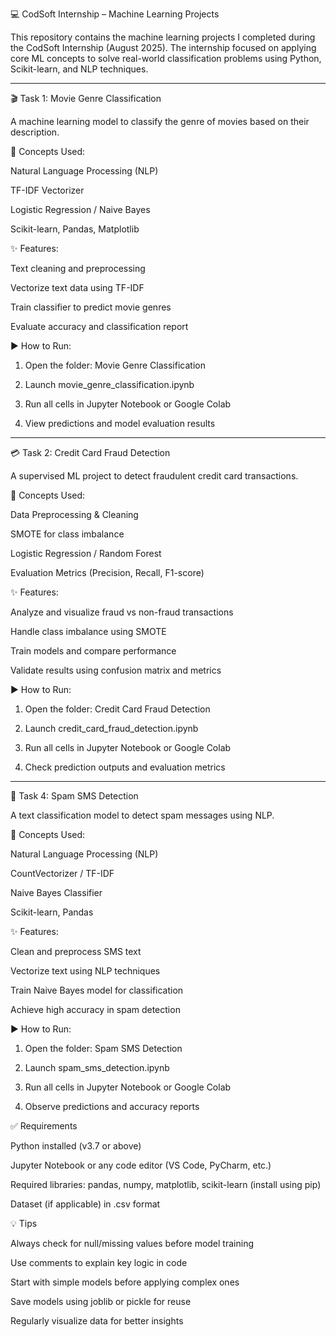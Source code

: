 💻 CodSoft Internship – Machine Learning Projects

This repository contains the machine learning projects I completed during the CodSoft Internship (August 2025). The internship focused on applying core ML concepts to solve real-world classification problems using Python, Scikit-learn, and NLP techniques.


---

🎬 Task 1: Movie Genre Classification

A machine learning model to classify the genre of movies based on their description.

🎯 Concepts Used:

Natural Language Processing (NLP)

TF-IDF Vectorizer

Logistic Regression / Naive Bayes

Scikit-learn, Pandas, Matplotlib


✨ Features:

Text cleaning and preprocessing

Vectorize text data using TF-IDF

Train classifier to predict movie genres

Evaluate accuracy and classification report


▶️ How to Run:

1. Open the folder: Movie Genre Classification


2. Launch movie_genre_classification.ipynb


3. Run all cells in Jupyter Notebook or Google Colab


4. View predictions and model evaluation results




---

💳 Task 2: Credit Card Fraud Detection

A supervised ML project to detect fraudulent credit card transactions.

🎯 Concepts Used:

Data Preprocessing & Cleaning

SMOTE for class imbalance

Logistic Regression / Random Forest

Evaluation Metrics (Precision, Recall, F1-score)


✨ Features:

Analyze and visualize fraud vs non-fraud transactions

Handle class imbalance using SMOTE

Train models and compare performance

Validate results using confusion matrix and metrics


▶️ How to Run:

1. Open the folder: Credit Card Fraud Detection


2. Launch credit_card_fraud_detection.ipynb


3. Run all cells in Jupyter Notebook or Google Colab


4. Check prediction outputs and evaluation metrics




---

📩 Task 4: Spam SMS Detection

A text classification model to detect spam messages using NLP.

🎯 Concepts Used:

Natural Language Processing (NLP)

CountVectorizer / TF-IDF

Naive Bayes Classifier

Scikit-learn, Pandas


✨ Features:

Clean and preprocess SMS text

Vectorize text using NLP techniques

Train Naive Bayes model for classification

Achieve high accuracy in spam detection


▶️ How to Run:

1. Open the folder: Spam SMS Detection


2. Launch spam_sms_detection.ipynb


3. Run all cells in Jupyter Notebook or Google Colab


4. Observe predictions and accuracy reports
   
✅ Requirements

Python installed (v3.7 or above)

Jupyter Notebook or any code editor (VS Code, PyCharm, etc.)

Required libraries: pandas, numpy, matplotlib, scikit-learn (install using pip)

Dataset (if applicable) in .csv format

💡 Tips

Always check for null/missing values before model training

Use comments to explain key logic in code

Start with simple models before applying complex ones

Save models using joblib or pickle for reuse

Regularly visualize data for better insights


